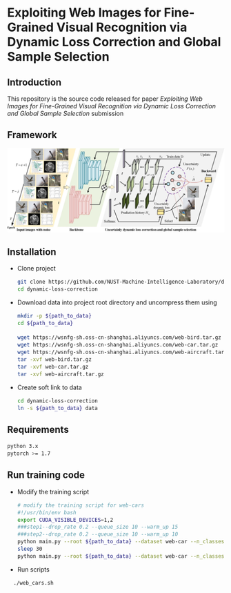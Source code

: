# Exploiting Web Images for Fine-Grained Visual Recognition via Dynamic Loss Correction and Global Sample Selection

## Introduction
This repository is the source code released for paper *Exploiting Web Images for Fine-Grained Visual Recognition via Dynamic Loss Correction and Global Sample Selection* submission

## Framework
![framework](imgs/framework.jpg)

## Installation
- Clone project
  ```bash
  git clone https://github.com/NUST-Machine-Intelligence-Laboratory/dlc.git
  cd dynamic-loss-correction
  ```

- Download data into project root directory and uncompress them using
  ```bash
  mkdir -p ${path_to_data}
  cd ${path_to_data}
  
  wget https://wsnfg-sh.oss-cn-shanghai.aliyuncs.com/web-bird.tar.gz
  wget https://wsnfg-sh.oss-cn-shanghai.aliyuncs.com/web-car.tar.gz
  wget https://wsnfg-sh.oss-cn-shanghai.aliyuncs.com/web-aircraft.tar.gz
  tar -xvf web-bird.tar.gz
  tar -xvf web-car.tar.gz
  tar -xvf web-aircraft.tar.gz
  ```
- Create soft link to data
  ```bash
  cd dynamic-loss-correction
  ln -s ${path_to_data} data
  ```
  
## Requirements
  ```bash
  python 3.x
  pytorch >= 1.7
  ```
  
## Run training code
- Modify the training script
  ```bash
  # modify the training script for web-cars
  #!/usr/bin/env bash
  export CUDA_VISIBLE_DEVICES=1,2
  ###step1--drop_rate 0.2 --queue_size 10 --warm_up 15
  ###step2--drop_rate 0.2 --queue_size 10 --warm_up 10
  python main.py --root ${path_to_data} --dataset web-car --n_classes 196 --base_lr 0.001 --batch_size 64 --epoch 100 --drop_rate 0.2 --queue_size 10 --warm_up 15 --weight_decay 1e-8 --step 1
  sleep 30
  python main.py --root ${path_to_data} --dataset web-car --n_classes 196 --base_lr 0.0001 --batch_size 18 --epoch 100 --drop_rate 0.2 --queue_size 10 --warm_up 10 --weight_decay 1e-5 --step 2
  ```
  
- Run scripts
```bash
  ./web_cars.sh
  ```



